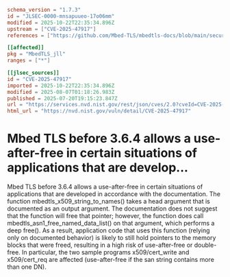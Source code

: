 ```toml
schema_version = "1.7.3"
id = "JLSEC-0000-mnsapuueo-17o06mm"
modified = 2025-10-22T22:35:34.896Z
upstream = ["CVE-2025-47917"]
references = ["https://github.com/Mbed-TLS/mbedtls-docs/blob/main/security-advisories/mbedtls-security-advisory-2025-06-7.md", "https://mbed-tls.readthedocs.io/en/latest/tech-updates/security-advisories/"]

[[affected]]
pkg = "MbedTLS_jll"
ranges = ["*"]

[[jlsec_sources]]
id = "CVE-2025-47917"
imported = 2025-10-22T22:35:34.896Z
modified = 2025-08-07T01:18:26.983Z
published = 2025-07-20T19:15:23.847Z
url = "https://services.nvd.nist.gov/rest/json/cves/2.0?cveId=CVE-2025-47917"
html_url = "https://nvd.nist.gov/vuln/detail/CVE-2025-47917"
```

# Mbed TLS before 3.6.4 allows a use-after-free in certain situations of applications that are develop...

Mbed TLS before 3.6.4 allows a use-after-free in certain situations of applications that are developed in accordance with the documentation. The function mbedtls_x509_string_to_names() takes a head argument that is documented as an output argument. The documentation does not suggest that the function will free that pointer; however, the function does call mbedtls_asn1_free_named_data_list() on that argument, which performs a deep free(). As a result, application code that uses this function (relying only on documented behavior) is likely to still hold pointers to the memory blocks that were freed, resulting in a high risk of use-after-free or double-free. In particular, the two sample programs x509/cert_write and x509/cert_req are affected (use-after-free if the san string contains more than one DN).

